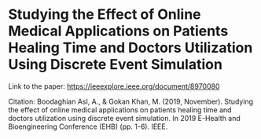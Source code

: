 # Studying the Effect of Online Medical Applications on Patients Healing Time and Doctors Utilization Using Discrete Event Simulation
Link to the paper: https://ieeexplore.ieee.org/document/8970080 

Citation: Boodaghian Asl, A., & Gokan Khan, M. (2019, November). Studying the effect of online medical applications on patients healing time and doctors utilization using discrete event simulation. In 2019 E-Health and Bioengineering Conference (EHB) (pp. 1-6). IEEE.


